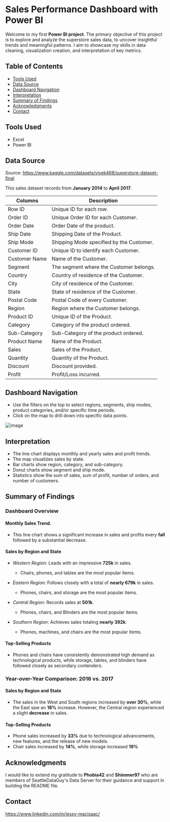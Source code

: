 # Sales Performance Dashboard with Power BI
Welcome to my first **Power BI project**. The primary objective of this project is to explore and analyze the superstore sales data, to uncover insightful trends and meaningful patterns.
I aim to showcase my skills in data cleaning, visualization creation, and interpretation of key metrics.

## Table of Contents
- [Tools Used](#Tools-Used)
- [Data Source](#Data-Source)
- [Dashboard Navigation](#Dashboard-Navigation)
- [Interpretation](#Interpretation)
- [Summary of Findings](#Summary-of-Findings)
- [Acknowledgments](#Acknowledgments)
- [Contact](#Contact)

## Tools Used
- Excel 
- Power BI 

## Data Source
Source: https://www.kaggle.com/datasets/vivek468/superstore-dataset-final 

This sales dataset records from **January 2014** to **April 2017**.

| Columns | Description |
| --- | --- |
| Row ID | Unique ID for each row. |
| Order ID | Unique Order ID for each Customer. |
| Order Date |  Order Date of the product. | 
| Ship Date | Shipping Date of the Product. | 
| Ship Mode | Shipping Mode specified by the Customer. | 
| Customer ID |  Unique ID to identify each Customer. | 
| Customer Name |  Name of the Customer. | 
| Segment |  The segment where the Customer belongs. | 
| Country |  Country of residence of the Customer. | 
| City |  City of residence of the Customer. | 
| State  | State of residence of the Customer. | 
| Postal Code | Postal Code of every Customer. | 
| Region |  Region where the Customer belongs. | 
| Product ID |  Unique ID of the Product. | 
| Category |  Category of the product ordered. | 
| Sub-Category |  Sub-Category of the product ordered. | 
| Product Name | Name of the Product. | 
| Sales | Sales of the Product. | 
| Quantity |  Quantity of the Product. | 
| Discount |  Discount provided. | 
| Profit | Profit/Loss incurred. | 

## Dashboard Navigation
- Use the filters on the top to select regions, segments, ship modes, product categories, and/or specific time periods.
- Click on the map to drill down into specific data points.

![image](https://github.com/Jessymac96/Data-analyst-projects-by-Jessy-MacIsaac/assets/139941688/4b1802c2-ba9b-4b91-96ba-aadabb3d4f6e)


## Interpretation
- The line chart displays monthly and yearly sales and profit trends.
- The map visualizes sales by state.
- Bar charts show region, category, and sub-category.
- Donut charts show segment and ship mode.
- Statistics show the sum of sales, sum of profit, number of orders, and number of customers.


## Summary of Findings
### Dashboard Overview
#### Monthly Sales Trend.
- This line chart shows a significant increase in sales and profits every **fall** followed by a substantial decrease.

#### Sales by Region and State
- *Western Region*: Leads with an impressive **725k** in sales.
    - Chairs, phones, and tables are the most popular items.

- *Eastern Region*: Follows closely with a total of **nearly 679k** in sales.
    - Phones, chairs, and storage are the most popular items.
      
- *Central Region*: Records sales at **501k**.
    - Phones, chairs, and Blinders are the most popular items.
      
- *Southern Region*: Achieves sales totaling **nearly 392k**.
    - Phones, machines, and chairs are the most popular items.

#### Top-Selling Products
- Phones and chairs have consistently demonstrated high demand as technological products, while storage, tables, and blinders have followed closely as secondary contenders.


### Year-over-Year Comparison: 2016 vs. 2017
#### Sales by Region and State
- The sales in the West and South regions increased by **over 30%**, while the East saw an **18%** increase. However, the Central region experienced a slight **decrease** in sales.

#### Top-Selling Products
- Phone sales increased by **33%** due to technological advancements, new features, and the release of new models.
- Chair sales increased by **14%**, while storage increased **19%**

## Acknowledgments
I would like to extend my gratitude to **Phobia42** and **Shimmer97** who are members of SeattleDataGuy's Data Server for their guidance and support in building the README file.

## Contact
https://www.linkedin.com/in/jessy-macisaac/
